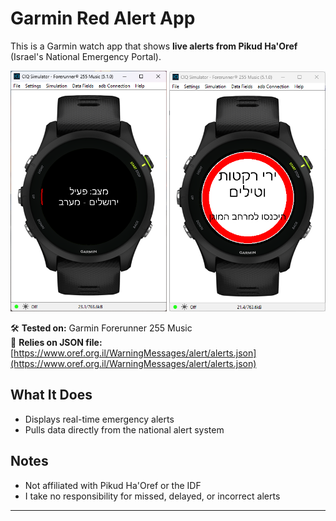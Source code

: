 # Garmin Red Alert App

This is a Garmin watch app that shows **live alerts from Pikud Ha'Oref** (Israel's National Emergency Portal).

<p align="center">
  <img src="Screenshots/4.png" width="250" />
  <img src="Screenshots/5.png" width="250" />
</p>

🛠️ **Tested on:** Garmin Forerunner 255 Music  
📡 **Relies on JSON file:** [https://www.oref.org.il/WarningMessages/alert/alerts.json](https://www.oref.org.il/WarningMessages/alert/alerts.json)

## What It Does
- Displays real-time emergency alerts
- Pulls data directly from the national alert system

## Notes
- Not affiliated with Pikud Ha'Oref or the IDF
- I take no responsibility for missed, delayed, or incorrect alerts

---

